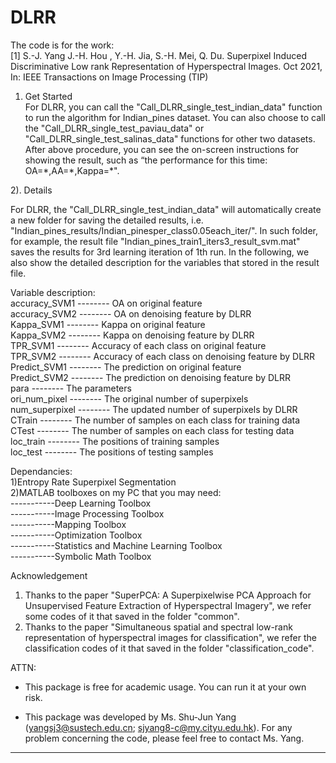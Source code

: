 # DLRR
The code is for the work:  
[1] S.-J. Yang J.-H. Hou , Y.-H. Jia, S.-H. Mei, Q. Du. Superpixel Induced Discriminative Low rank Representation of Hyperspectral Images. Oct 2021, In: IEEE Transactions on Image 
Processing (TIP)  
1)  Get Started  
For DLRR,  you can call the "Call_DLRR_single_test_indian_data" function to run the algorithm for Indian_pines dataset. You can also choose to call the "Call_DLRR_single_test_paviau_data"
or "Call_DLRR_single_test_salinas_data" functions for other two datasets. After above procedure, you can see the on-screen instructions for showing the result, such as 
“the performance for this time: OA=\*,AA=\*,Kappa=\*".  

2). Details  

For DLRR,  the "Call_DLRR_single_test_indian_data" will automatically create a new folder for saving the detailed results,  i.e. "Indian_pines_results/Indian_pinesper_class0.05each_iter/". In such folder, 
for example, the result file "Indian_pines_train1_iters3_result_svm.mat" saves the results for 3rd learning iteration of 1th run.  In the following, we also show the detailed description for the 
variables that stored in the result file.  

Variable description:  
accuracy_SVM1 	-------- 	OA on original feature  
accuracy_SVM2  	-------- 	OA on denoising feature by DLRR  
Kappa_SVM1     	--------	Kappa on original feature  
Kappa_SVM2    	--------	Kappa on denoising feature by DLRR  
TPR_SVM1         	--------	Accuracy of each class on original feature  
TPR_SVM2  	--------    Accuracy of each class on denoising feature by DLRR  
Predict_SVM1	--------	The prediction on original feature  
Predict_SVM2	--------	The prediction on denoising feature by DLRR  
para		--------	The parameters  
ori_num_pixel	--------    The original number of superpixels    
num_superpixel 	--------	The updated number of superpixels by DLRR  
CTrain		--------	The number of samples on each class for training data  
CTest 		--------	The number of samples on each class for testing data  
loc_train		--------	The positions of training samples  
loc_test		--------	The positions of testing samples  

Dependancies:  
1)Entropy Rate Superpixel Segmentation  
2)MATLAB toolboxes on my PC that you may need:  
-----------Deep Learning Toolbox  
-----------Image Processing Toolbox  
-----------Mapping Toolbox  
-----------Optimization Toolbox  
-----------Statistics and Machine Learning Toolbox  
-----------Symbolic Math Toolbox  

Acknowledgement  
1) Thanks to the paper "SuperPCA: A Superpixelwise PCA Approach for Unsupervised Feature Extraction of Hyperspectral Imagery", we refer some codes of it that saved in the folder "common".  
2) Thanks to the paper "Simultaneous spatial and spectral low-rank representation of hyperspectral images for classification", we refer the classification codes of it that saved in the folder "classification_code".  

ATTN:  
- This package is free for academic usage. You can run it at your own risk.  
  
- This package was developed by Ms. Shu-Jun Yang (yangsj3@sustech.edu.cn; sjyang8-c@my.cityu.edu.hk). For any problem concerning the code, please feel free to contact Ms. Yang.  

------------------------------------------------------------------------------------------

